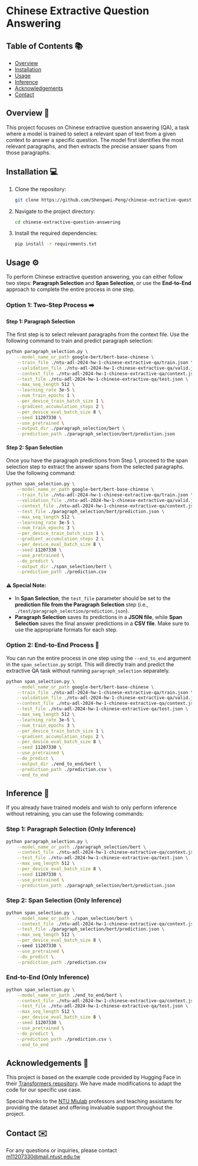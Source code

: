 # Chinese Extractive Question Answering

## Table of Contents 📚

- [Overview](#overview)
- [Installation](#installation)
- [Usage](#usage)
- [Inference](#inference)
- [Acknowledgements](#acknowledgements)
- [Contact](#contact)

## Overview 🌟

This project focuses on Chinese extractive question answering (QA), a task where a model is trained to select a relevant span of text from a given context to answer a specific question. The model first identifies the most relevant paragraphs, and then extracts the precise answer spans from those paragraphs.

## Installation 💻

1. Clone the repository:
    ```sh
    git clone https://github.com/Shengwei-Peng/chinese-extractive-question-answering.git
    ```
2. Navigate to the project directory:
    ```sh
    cd chinese-extractive-question-answering
    ```
3. Install the required dependencies:
    ```sh
    pip install -r requirements.txt
    ```

## Usage ⚙️

To perform Chinese extractive question answering, you can either follow two steps: **Paragraph Selection** and **Span Selection**, or use the **End-to-End** approach to complete the entire process in one step.

### Option 1: Two-Step Process ➡️

#### Step 1: Paragraph Selection

The first step is to select relevant paragraphs from the context file. Use the following command to train and predict paragraph selection:

```bash
python paragraph_selection.py \
    --model_name_or_path google-bert/bert-base-chinese \
    --train_file ./ntu-adl-2024-hw-1-chinese-extractive-qa/train.json \
    --validation_file ./ntu-adl-2024-hw-1-chinese-extractive-qa/valid.json \
    --context_file ./ntu-adl-2024-hw-1-chinese-extractive-qa/context.json \
    --test_file ./ntu-adl-2024-hw-1-chinese-extractive-qa/test.json \
    --max_seq_length 512 \
    --learning_rate 3e-5 \
    --num_train_epochs 1 \
    --per_device_train_batch_size 1 \
    --gradient_accumulation_steps 2 \
    --per_device_eval_batch_size 8 \
    --seed 11207330 \
    --use_pretrained \
    --output_dir ./paragraph_selection/bert \
    --prediction_path ./paragraph_selection/bert/prediction.json
```

#### Step 2: Span Selection

Once you have the paragraph predictions from Step 1, proceed to the span selection step to extract the answer spans from the selected paragraphs. Use the following command:

```bash
python span_selection.py \
    --model_name_or_path google-bert/bert-base-chinese \
    --train_file ./ntu-adl-2024-hw-1-chinese-extractive-qa/train.json \
    --validation_file ./ntu-adl-2024-hw-1-chinese-extractive-qa/valid.json \
    --context_file ./ntu-adl-2024-hw-1-chinese-extractive-qa/context.json \
    --test_file ./paragraph_selection/bert/prediction.json \
    --max_seq_length 512 \
    --learning_rate 3e-5 \
    --num_train_epochs 3 \
    --per_device_train_batch_size 1 \
    --gradient_accumulation_steps 2 \
    --per_device_eval_batch_size 8 \
    --seed 11207330 \
    --use_pretrained \
    --do_predict \
    --output_dir ./span_selection/bert \
    --prediction_path ./prediction.csv
```
#### ⚠️ Special Note:

- In **Span Selection**, the `test_file` parameter should be set to the **prediction file from the Paragraph Selection** step (i.e., `./test/paragraph_selection/prediction.json`).
- **Paragraph Selection** saves its predictions in a **JSON file**, while **Span Selection** saves the final answer predictions in a **CSV file**. Make sure to use the appropriate formats for each step.

### Option 2: End-to-End Process 🚀

You can run the entire process in one step using the `--end_to_end` argument in the `span_selection.py` script. This will directly train and predict the extractive QA task without running `paragraph_selection` separately.

```bash
python span_selection.py \
    --model_name_or_path google-bert/bert-base-chinese \
    --train_file ./ntu-adl-2024-hw-1-chinese-extractive-qa/train.json \
    --validation_file ./ntu-adl-2024-hw-1-chinese-extractive-qa/valid.json \
    --context_file ./ntu-adl-2024-hw-1-chinese-extractive-qa/context.json \
    --test_file ./ntu-adl-2024-hw-1-chinese-extractive-qa/test.json \
    --max_seq_length 512 \
    --learning_rate 3e-5 \
    --num_train_epochs 3 \
    --per_device_train_batch_size 1 \
    --gradient_accumulation_steps 2 \
    --per_device_eval_batch_size 8 \
    --seed 11207330 \
    --use_pretrained \
    --do_predict \
    --output_dir ./end_to_end/bert \
    --prediction_path ./prediction.csv \
    --end_to_end
```

## Inference 🔮

If you already have trained models and wish to only perform inference without retraining, you can use the following commands:

### Step 1: Paragraph Selection (Only Inference)

```bash
python paragraph_selection.py \
    --model_name_or_path ./paragraph_selection/bert \
    --context_file ./ntu-adl-2024-hw-1-chinese-extractive-qa/context.json \
    --test_file ./ntu-adl-2024-hw-1-chinese-extractive-qa/test.json \
    --max_seq_length 512 \
    --per_device_eval_batch_size 8 \
    --seed 11207330 \
    --use_pretrained \
    --prediction_path ./paragraph_selection/bert/prediction.json
```

### Step 2: Span Selection (Only Inference)

```bash
python span_selection.py \
    --model_name_or_path ./span_selection/bert \
    --context_file ./ntu-adl-2024-hw-1-chinese-extractive-qa/context.json \
    --test_file ./paragraph_selection/bert/prediction.json \
    --max_seq_length 512 \
    --per_device_eval_batch_size 8 \    
    --seed 11207330 \
    --use_pretrained \
    --do_predict \
    --prediction_path ./prediction.csv
```

### End-to-End (Only Inference)

```bash
python span_selection.py \
    --model_name_or_path ./end_to_end/bert \
    --context_file ./ntu-adl-2024-hw-1-chinese-extractive-qa/context.json \
    --test_file ./ntu-adl-2024-hw-1-chinese-extractive-qa/test.json \
    --max_seq_length 512 \
    --per_device_eval_batch_size 8 \
    --seed 11207330 \
    --use_pretrained \
    --do_predict \
    --prediction_path ./prediction.csv \
    --end_to_end
```

## Acknowledgements 🙏

This project is based on the example code provided by Hugging Face in their [Transformers repository](https://github.com/huggingface/transformers/tree/main/examples/pytorch). We have made modifications to adapt the code for our specific use case.

Special thanks to the [NTU Miulab](http://adl.miulab.tw) professors and teaching assistants for providing the dataset and offering invaluable support throughout the project.

## Contact ✉️

For any questions or inquiries, please contact m11207330@mail.ntust.edu.tw
